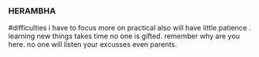 ### HERAMBHA
#difficulties
i have to focus more on practical also will have little patience .
learning new things takes time no one is gifted.
remember why are you here.
no one will listen your excusses even parents.

